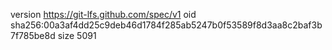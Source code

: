 version https://git-lfs.github.com/spec/v1
oid sha256:00a3af4dd25c9deb46d1784f285ab5247b0f53589f8d3aa8c2baf3b7f785be8d
size 5091
